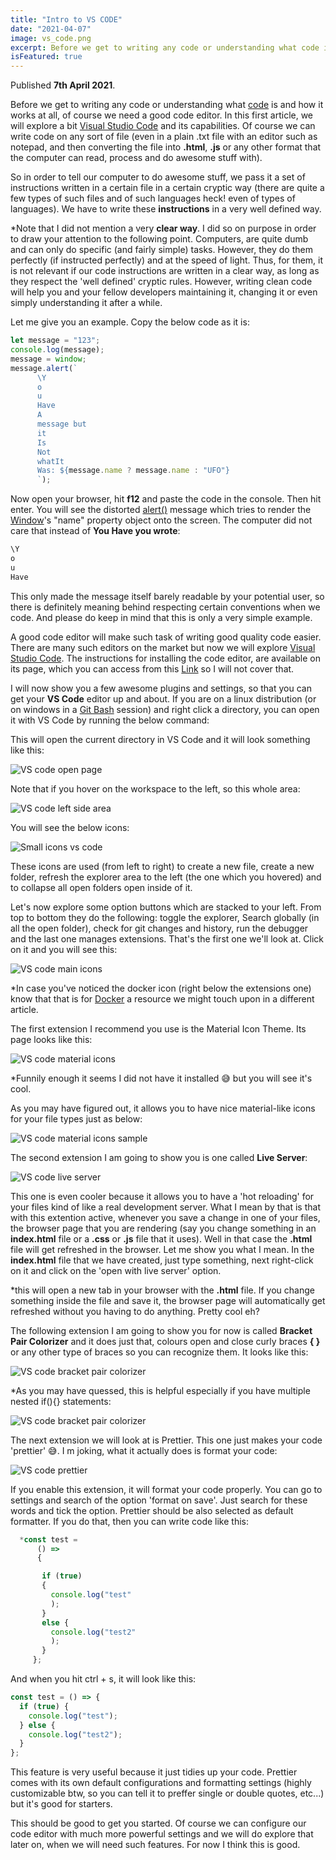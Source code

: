 ```yaml
---
title: "Intro to VS CODE"
date: "2021-04-07"
image: vs_code.png
excerpt: Before we get to writing any code or understanding what code is and how it works at all, of course we need a good code editor. In this first article, we will explore a bit Visual Studio Code and its capabilities
isFeatured: true
---
```


Published **7th April 2021**.

Before we get to writing any code or understanding what [code](https://www.freecodecamp.org/news/computer-coding-computer-program-definition-and-code-meaning/) is and how it works at all, of course we need a good code editor. In this first article, we will explore a bit [Visual Studio Code](https://code.visualstudio.com/) and its capabilities. Of course we can write code on any sort of file (even in a plain .txt file with an editor such as notepad, and then converting the file into **.html**, **.js** or any other format that the computer can read, process and do awesome stuff with).

So in order to tell our computer to do awesome stuff, we pass it a set of instructions written in a certain file in a certain cryptic way (there are quite a few types of such files and of such languages heck! even of types of languages). We have to write these **instructions** in a very well defined way.

\*Note that I did not mention a very **clear way**. I did so on purpose in order to draw your attention to the following point. Computers, are quite dumb and can only do specific (and fairly simple) tasks. However, they do them perfectly (if instructed perfectly) and at the speed of light. Thus, for them, it is not relevant if our code instructions are written in a clear way, as long as they respect the 'well defined' cryptic rules. However, writing clean code will help you and your fellow developers maintaining it, changing it or even simply understanding it after a while.

Let me give you an example. Copy the below code as it is:

```js
let message = "123";
console.log(message);
message = window;
message.alert(`
      \Y
      o
      u
      Have
      A
      message but
      it
      Is
      Not
      whatIt
      Was: ${message.name ? message.name : "UFO"}
      `);
```

Now open your browser, hit **f12** and paste the code in the console. Then hit enter. You will see the distorted [alert()](https://developer.mozilla.org/en-US/docs/Web/API/Window/alert/) message which tries to render the [Window](https://developer.mozilla.org/en-US/docs/Web/API/Window)'s "name" property object onto the screen. The computer did not care that instead of **You Have you wrote**:

```js
\Y
o
u
Have
```

This only made the message itself barely readable by your potential user, so there is definitely meaning behind respecting certain conventions when we code. And please do keep in mind that this is only a very simple example.

A good code editor will make such task of writing good quality code easier. There are many such editors on the market but now we will explore [Visual Studio Code](https://code.visualstudio.com/). The instructions for installing the code editor, are available on its page, which you can access from this [Link](https://code.visualstudio.com/download) so I will not cover that.

I will now show you a few awesome plugins and settings, so that you can get your **VS Code** editor up and about. If you are on a linux distribution (or on windows in a [Git Bash](https://gitforwindows.org/#bash) session) and right click a directory, you can open it with VS Code by running the below command:

This will open the current directory in VS Code and it will look something like this:

![VS code open page](vs_code_open.png)

Note that if you hover on the workspace to the left, so this whole area:

![VS code left side area](vs_code_area.jpg)

You will see the below icons:

![Small icons vs code](small_icons_vs_code.png)

These icons are used (from left to right) to create a new file, create a new folder, refresh the explorer area to the left (the one which you hovered) and to collapse all open folders open inside of it.

Let's now explore some option buttons which are stacked to your left. From top to bottom they do the following: toggle the explorer, Search globally (in all the open folder), check for git changes and history, run the debugger and the last one manages extensions. That's the first one we'll look at. Click on it and you will see this:

![VS code main icons](vs_code_extensions.png)

\*In case you've noticed the docker icon (right below the extensions one) know that that is for [Docker](https://www.docker.com/) a resource we might touch upon in a different article.

The first extension I recommend you use is the Material Icon Theme. Its page looks like this:

![VS code material icons](vs_code_material_icon.png)

\*Funnily enough it seems I did not have it installed 😅 but you will see it's cool.

As you may have figured out, it allows you to have nice material-like icons for your file types just as below:

![VS code material icons sample](vs_code_material_icons_sample.png)

The second extension I am going to show you is one called **Live Server**:

![VS code live server](vs_code_live_server.png)

This one is even cooler because it allows you to have a 'hot reloading' for your files kind of like a real development server. What I mean by that is that with this extention active, whenever you save a change in one of your files, the browser page that you are rendering (say you change something in an **index.html** file or a **.css** or **.js** file that it uses). Well in that case the **.html** file will get refreshed in the browser. Let me show you what I mean. In the **index.html** file that we have created, just type something, next right-click on it and click on the 'open with live server' option.

\*this will open a new tab in your browser with the **.html** file. If you change something inside the file and save it, the browser page will automatically get refreshed without you having to do anything. Pretty cool eh?

The following extension I am going to show you for now is called **Bracket Pair Colorizer** and it does just that, colours open and close curly braces **{ }** or any other type of braces so you can recognize them. It looks like this:

![VS code bracket pair colorizer](vs_code_bracket_pair_colorizer.png)

\*As you may have quessed, this is helpful especially if you have multiple nested if(){} statements:

![VS code bracket pair colorizer](bracket_pair_colorizer_sample.png)

The next extension we will look at is Prettier. This one just makes your code 'prettier' 😅. I m joking, what it actually does is format your code:

![VS code prettier](vs_code_prettier.png)

If you enable this extension, it will format your code properly. You can go to settings and search of the option 'format on save'. Just search for these words and tick the option. Prettier should be also selected as default formatter. If you do that, then you can write code like this:

```js
  *const test =
      () =>
      {

       if (true)
       {
         console.log("test"
         );
       }
       else {
         console.log("test2"
         );
       }
     };
```

And when you hit ctrl + s, it will look like this:

```js
const test = () => {
  if (true) {
    console.log("test");
  } else {
    console.log("test2");
  }
};
```

This feature is very useful because it just tidies up your code. Prettier comes with its own default configurations and formatting settings (highly customizable btw, so you can tell it to preffer single or double quotes, etc...) but it's good for starters.

This should be good to get you started. Of course we can configure our code editor with much more powerful settings and we will do explore that later on, when we will need such features. For now I think this is good.
